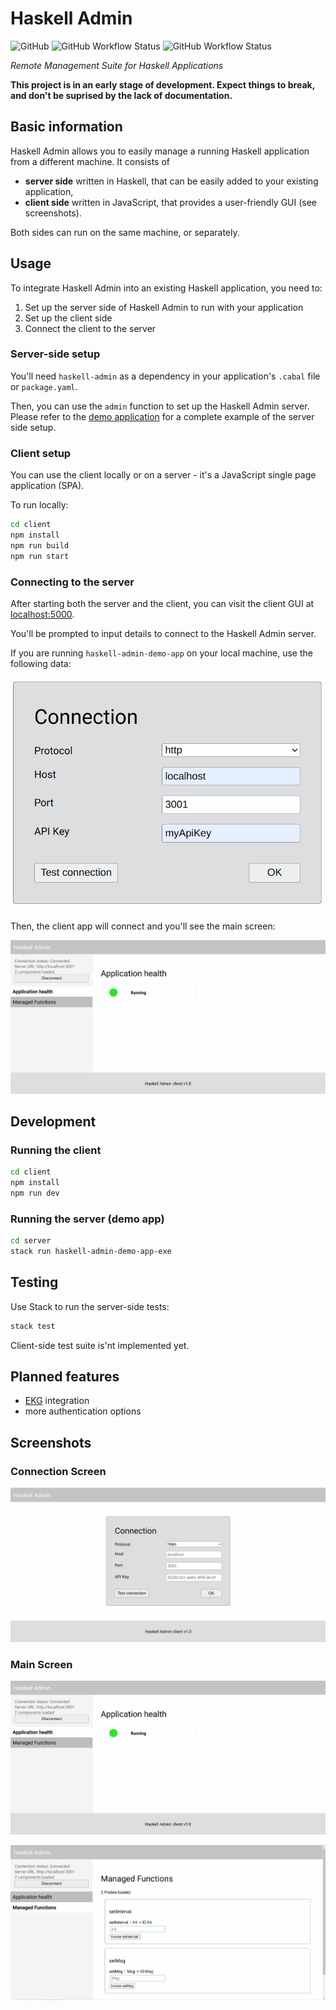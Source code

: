 # Haskell Admin

![GitHub](https://img.shields.io/github/license/martin-bednar/haskell-admin)
![GitHub Workflow Status](https://img.shields.io/github/workflow/status/martin-bednar/haskell-admin/Haskell%20Admin%20Server%20CI?label=Server%20build)
![GitHub Workflow Status](https://img.shields.io/github/workflow/status/martin-bednar/haskell-admin/Haskell%20Admin%20Client%20CI?label=Client%20build)

_Remote Management Suite for Haskell Applications_

__This project is in an early stage of development. Expect things to break, and don't be suprised by the lack of documentation.__

## Basic information

Haskell Admin allows you to easily manage a running Haskell application from a different machine. It consists of
- __server side__ written in Haskell, that can be easily added to your existing application,
- __client side__ written in JavaScript, that provides a user-friendly GUI (see screenshots).

Both sides can run on the same machine, or separately.

## Usage

To integrate Haskell Admin into an existing Haskell application, you need to:

1. Set up the server side of Haskell Admin to run with your application
2. Set up the client side
3. Connect the client to the server

### Server-side setup

You'll need `haskell-admin` as a dependency in your application's `.cabal` file or `package.yaml`.

Then, you can use the `admin` function to set up the Haskell Admin server. Please refer to the [demo application](/server/haskell-admin-demo-app) for a complete example of the server side setup.

### Client setup

You can use the client locally or on a server - it's a JavaScript single page application (SPA).

To run locally:

```bash
cd client
npm install
npm run build
npm run start
```

### Connecting to the server

After starting both the server and the client, you can visit the client GUI at [localhost:5000](localhost:5000).

You'll be prompted to input details to connect to the Haskell Admin server.

If you are running `haskell-admin-demo-app` on your local machine, use the following data:

![Input data for the demo app](/media/screenshot-default-connection.png)


Then, the client app will connect and you'll see the main screen:

![Main screen - Application health](/media/screenshot2.png)

## Development

### Running the client

```bash
cd client
npm install
npm run dev
```

### Running the server (demo app)

```bash
cd server
stack run haskell-admin-demo-app-exe
```

## Testing

Use Stack to run the server-side tests:
```bash
stack test
```

Client-side test suite is'nt implemented yet.

## Planned features

- [EKG](https://hackage.haskell.org/package/ekg) integration
- more authentication options

## Screenshots

### Connection Screen

![Connection screen](/media/screenshot1.png)

### Main Screen

![Main screen - Application health](/media/screenshot2.png)

![Main screen - Managed Functions](/media/screenshot3.png)
